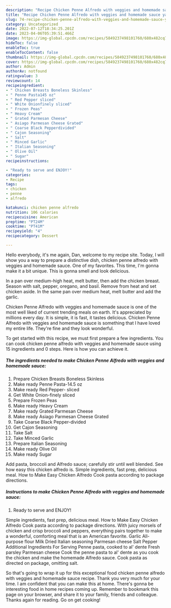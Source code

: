 ```yaml
---
description: "Recipe Chicken Penne Alfredo with veggies and homemade sauce yang Delicious}"
title: "Recipe Chicken Penne Alfredo with veggies and homemade sauce yang Delicious}"
slug: 74-recipe-chicken-penne-alfredo-with-veggies-and-homemade-sauce-yang-delicious
category: Uncategorized
date: 2022-07-12T18:34:25.201Z
date: 2023-04-06T05:39:51.466Z
image: https://img-global.cpcdn.com/recipes/5849237498101760/680x482cq70/chicken-penne-alfredo-with-veggies-and-homemade-sauce-recipe-main-photo.jpg
hideToc: false
enableToc: true
enableTocContent: false
thumbnail: https://img-global.cpcdn.com/recipes/5849237498101760/680x482cq70/chicken-penne-alfredo-with-veggies-and-homemade-sauce-recipe-main-photo.jpg
cover: https://img-global.cpcdn.com/recipes/5849237498101760/680x482cq70/chicken-penne-alfredo-with-veggies-and-homemade-sauce-recipe-main-photo.jpg
author: Admin
authorAv: notfound
ratingvalue: 3
reviewcount: 14
recipeingredient:
- " Chicken Breasts Boneless Skinless"
- " Penne Pasta145 oz"
- " Red Pepper sliced"
- " White Onionfinely sliced"
- " Frozen Peas"
- " Heavy Cream"
- " Grated Parmesan Cheese"
- " Asiago Parmesan Cheese Grated"
- " Coarse Black Pepperdivided"
- " Cajon Seasoning"
- " Salt"
- " Minced Garlic"
- " Italian Seasoning"
- " Olive Oil"
- " Sugar"
recipeinstructions:

- "Ready to serve and ENJOY!"
categories:
- Recipe
tags:
- chicken
- penne
- alfredo

katakunci: chicken penne alfredo 
nutrition: 106 calories
recipecuisine: American
preptime: "PT24M"
cooktime: "PT41M"
recipeyield: "4"
recipecategory: Dessert

---
```



Hello everybody, it's me again, Dan, welcome to my recipe site. Today, I will show you a way to prepare a distinctive dish, chicken penne alfredo with veggies and homemade sauce. One of my favorites. This time, I'm gonna make it a bit unique. This is gonna smell and look delicious.

In a pan over medium-high heat, melt butter, then add the chicken breast. Season with salt, pepper, oregano, and basil. Remove from heat and set chicken aside. In the same pan over medium heat, melt butter and add the garlic.

Chicken Penne Alfredo with veggies and homemade sauce is one of the most well liked of current trending meals on earth. It's appreciated by millions every day. It is simple, it is fast, it tastes delicious. Chicken Penne Alfredo with veggies and homemade sauce is something that I have loved my entire life. They're fine and they look wonderful.


To get started with this recipe, we must first prepare a few ingredients. You can cook chicken penne alfredo with veggies and homemade sauce using 15 ingredients and 0 steps. Here is how you can achieve it.

<!--inarticleads1-->

##### The ingredients needed to make Chicken Penne Alfredo with veggies and homemade sauce:

1. Prepare  Chicken Breasts Boneless Skinless
1. Make ready  Penne Pasta-14.5 oz
1. Make ready  Red Pepper- sliced
1. Get  White Onion-finely sliced
1. Prepare  Frozen Peas
1. Make ready  Heavy Cream
1. Make ready  Grated Parmesan Cheese
1. Make ready  Asiago Parmesan Cheese Grated
1. Take  Coarse Black Pepper-divided
1. Get  Cajon Seasoning
1. Take  Salt
1. Take  Minced Garlic
1. Prepare  Italian Seasoning
1. Make ready  Olive Oil
1. Make ready  Sugar


Add pasta, broccoli and Alfredo sauce; carefully stir until well blended. See how easy this chicken alfredo is. Simple ingredients, fast prep, delicious meal. How to Make Easy Chicken Alfredo Cook pasta according to package directions. 

<!--inarticleads2-->

##### Instructions to make Chicken Penne Alfredo with veggies and homemade sauce:


1. Ready to serve and ENJOY!

Simple ingredients, fast prep, delicious meal. How to Make Easy Chicken Alfredo Cook pasta according to package directions. With juicy morsels of chicken and crisp broccoli and peppers, everything pairs together to make a wonderful, comforting meal that is an American favorite. Garlic All-purpose flour Milk Dried Italian seasoning Parmesan cheese Salt Pepper Additional Ingredients For Serving Penne pasta, cooked to al&#39; dente Fresh parsley Parmesan cheese Cook the penne pasta to al&#39; dente as you cook the chicken and make the homemade Alfredo sauce. Cook pasta as directed on package, omitting salt. 

So that's going to wrap it up for this exceptional food chicken penne alfredo with veggies and homemade sauce recipe. Thank you very much for your time. I am confident that you can make this at home. There's gonna be interesting food in home recipes coming up. Remember to bookmark this page on your browser, and share it to your family, friends and colleague. Thanks again for reading. Go on get cooking!
